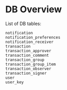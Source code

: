 # DB Overview

List of DB tables:

```
notification
notification_preferences
notification_receiver
transaction
transaction_approver
transaction_comment
transaction_group
transaction_group_item
transaction_observer
transaction_signer
user
user_key
```
